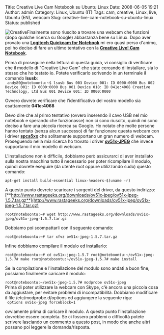 Title: Creative Live Cam Notebook su Ubuntu Linux
Date: 2008-06-05 19:21
Author: admin
Category: Linux, Ubuntu (IT)
Tags: cam, creative, Linux, live, Ubuntu (EN), webcam
Slug: creative-live-cam-notebook-su-ubuntu-linux
Status: published

![Creative](http://www.andreagrandi.it/wp-content/uploads/2008/06/creative_live_cam_trasparente1.png)Finalmente
sono riuscito a trovare una webcam che funzioni (dopo qualche ricerca su
Google) abbastanza bene su Linux. Dopo aver provato una **[Logitech
Quickcam for
Notebook](http://www.logitech.com/index.cfm/webcam_communications/webcams/devices/2989&cl=it,it)**
mi ero quasi perso d'animo, poi ho deciso di fare un ultimo tentativo
con la [**Creative Live! Cam
Notebook**](http://it.europe.creative.com/products/product.asp?category=218&subcategory=219&product=16710).

Prima di proseguire nella lettura di questa guida, vi consiglio di
verificare che il modello di "Creative Live Cam" che state cercando di
installare, sia lo stesso che ho testato io. Potete verificarlo
scrivendo in un terminale il comando **lsusb**:  
` andy80@noteboontu:~$ lsusb Bus 003 Device 001: ID 0000:0000 Bus 002 Device 001: ID 0000:0000 Bus 001 Device 018: ID 041e:4068 Creative Technology, Ltd Bus 001 Device 001: ID 0000:0000`

Ovvero dovrete verificare che l'identificativo del vostro modello sia
esattamente **041e:4068**

Devo dire che al primo tentativo (ovvero inserendo il cavo USB nel mio
notebook e sperando che funzionasse) non ci sono riuscito, quindi mi
sono deciso a fare una piccola ricerca su Google. Ho notato che molte
persone hanno tentato (senza alcun successo) di far funzionare questa
webcam con i driver [**spca5xx**](http://mxhaard.free.fr/spca5xx.html)
che solitamente supportano un gran numero di webcam. Proseguendo nella
mia ricerca ho trovato i driver
**[ov51x-JPEG](http://www.rastageeks.org/ov51x-jpeg/index.php/Main_Page)**
che invece supportano il mio modello di webcam.

L'installazione non è difficile, dobbiamo però assicurarci di aver
installato sulla nostra macchina tutto il necessario per poter
ricompilare il modulo, quindi dovrete eseguire (da utente root oppure
utilizzando sudo) questo comando:

`apt-get install build-essential linux-headers-$(uname -r)`

A questo punto dovrete scaricare i sorgenti del driver, da questo
indirizzo: 
[**http://www.rastageeks.org/downloads/ov51x-jpeg/ov51x-jpeg-1.5.7.tar.gz**](http://www.rastageeks.org/downloads/ov51x-jpeg/ov51x-jpeg-1.5.7.tar.gz)

`root@noteboontu:~# wget http://www.rastageeks.org/downloads/ov51x-jpeg/ov51x-jpeg-1.5.7.tar.gz`

Dobbiamo poi scompattarli con il seguente comando:

`root@noteboontu:~# tar xfvz ov51x-jpeg-1.5.7.tar.gz`

Infine dobbiamo compilare il modulo ed installarlo:

`root@noteboontu:~# cd ov51x-jpeg-1.5.7 root@noteboontu:~/ov51x-jpeg-1.5.7# make root@noteboontu:~/ov51x-jpeg-1.5.7# make install`

Se la compilazione e l'installazione del modulo sono andati a buon fine,
possiamo finalmente caricare il modulo:

`root@noteboontu:~/ov51x-jpeg-1.5.7# modprobe ov51x-jpeg`  
Prima di poter utilizzare la webcam con Skype, c'è ancora una piccola
cosa da aggiustare, per evitare problemi di incompatibilità. Dobbiamo
modificare il file /etc/modprobe.d/options ed aggiungere la seguente
riga:  
` options ov51x-jpeg forceblock=1`

ovviamente prima di caricare il modulo. A questo punto l'installazione
dovrebbe essere completa. Se ci fossero problemi o difficoltà potete
scrivere lasciando un commento a questo post, in modo che anche altri
possano poi leggere la domanda/risposta.

